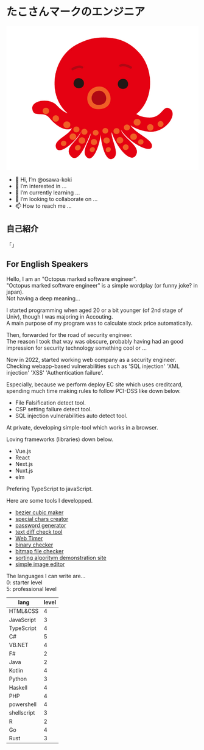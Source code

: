 # たこさんマークのエンジニア

![たこさん](/property/タコ.jpg)  

- 👋 Hi, I’m @osawa-koki
- 👀 I’m interested in ...
- 🌱 I’m currently learning ...
- 💞️ I’m looking to collaborate on ...
- 📫 How to reach me ...

## 自己紹介

「」

## For English Speakers

Hello, I am an "Octopus marked software engineer".  
"Octopus marked software engineer" is a simple wordplay (or funny joke? in japan).  
Not having a deep meaning...  

I started programming when aged 20 or a bit younger (of 2nd stage of Univ), though I was majoring in Accouting.  
A main purpose of my program was to calculate stock price automatically.  

Then, forwarded for the road of security engineer.  
The reason I took that way was obscure, probably having had an good impression for security technology something cool or ...  

Now in 2022, started working web company as a security engineer.  
Checking webapp-based vulnerabilities such as 'SQL injection' 'XML injection' 'XSS' 'Authentication failure'.

Especially, because we perform deploy EC site which uses creditcard,  spending much time making rules to follow PCI-DSS like down below.  

- File Falsification detect tool.
- CSP setting failure detect tool.
- SQL injection vulnerabilities auto detect tool.

At private, developing simple-tool which works in a browser.  

Loving frameworks (libraries) down below.

- Vue.js
- React
- Next.js
- Nuxt.js
- elm

Prefering TypeScript to javaScript.  

Here are some tools I developped.  

- [bezier cubic maker](https://osawa-koki.github.io/bezier-maker.js/)
- [special chars creator](https://osawa-koki.github.io/special-char.ts/)
- [password generator](https://osawa-koki.github.io/password-generator.elm/)
- [text diff check tool](https://osawa-koki.github.io/diff.js/)
- [Web Timer](https://osawa-koki.github.io/Web-Timer/)
- [binary checker](https://osawa-koki.github.io/binarySheet.ts/)
- [bitmap file checker](https://osawa-koki.github.io/BitmapSheet.ts/)
- [sorting algoritym demonstration site](https://osawa-koki.github.io/sorter-demo.ts/)
- [simple image editor](https://osawa-koki.github.io/simple-image-manipulator.ts/)

The languages I can write are...  
0: starter level  
5: professional level

| lang | level |
| ---- | ---- |
| HTML&CSS | 4 |
| JavaScript | 3 |
| TypeScript | 4 |
| C# | 5 |
| VB.NET | 4 |
| F# | 2 |
| Java | 2 |
| Kotlin | 4 |
| Python | 3 |
| Haskell | 4 |
| PHP | 4 |
| powershell | 4 |
| shellscript | 3 |
| R | 2 |
| Go | 4 |
| Rust | 3 |

